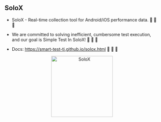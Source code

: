 ## SoloX 

- SoloX - Real-time collection tool for Android/iOS performance data. 🧙 🧙 🧙

- We are committed to solving inefficient, cumbersome test execution, and our goal is Simple Test In SoloX! 👋 👋 👋

- Docs: https://smart-test-ti.github.io/solox.html 🍿 🍿 🍿

<p align="center">
<a href="#">
<img src="https://cdn.nlark.com/yuque/0/2022/png/153412/1643364757640-b4529458-ec8d-42cc-a2d8-c0ce60fdf50f.png" alt="SoloX" width="200">
</a>
<br>
<br>
</p>

<!--

**Here are some ideas to get you started:**

🙋‍♀️ A short introduction - what is your organization all about?
🌈 Contribution guidelines - how can the community get involved?
👩‍💻 Useful resources - where can the community find your docs? Is there anything else the community should know?
🍿 Fun facts - what does your team eat for breakfast?
🧙 Remember, you can do mighty things with the power of [Markdown](https://docs.github.com/github/writing-on-github/getting-started-with-writing-and-formatting-on-github/basic-writing-and-formatting-syntax)
-->
